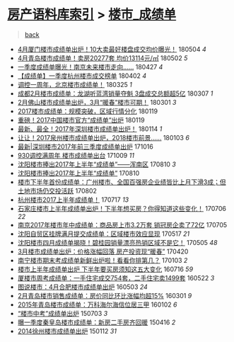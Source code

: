 [房产语料库索引](../../README.md)  > [楼市_成绩单](楼市_成绩单.md)
====
> [back](../README.md)

- [4月厦门楼市成绩单出炉！10大卖最好楼盘成交均价曝光！](http://jkwz.applinzi.com/ittc/7099170416306422795.html#4%E6%9C%88%E5%8E%A6%E9%97%A8%E6%A5%BC%E5%B8%82%E6%88%90%E7%BB%A9%E5%8D%95%E5%87%BA%E7%82%89%EF%BC%8110%E5%A4%A7%E5%8D%96%E6%9C%80%E5%A5%BD%E6%A5%BC%E7%9B%98%E6%88%90%E4%BA%A4%E5%9D%87%E4%BB%B7%E6%9B%9D%E5%85%89%EF%BC%81) 180504 *4* 
- [4月青岛楼市成绩单！卖房20277套 均价13114元/㎡](http://jkwz.applinzi.com/ittc/7098566063816180752.html#4%E6%9C%88%E9%9D%92%E5%B2%9B%E6%A5%BC%E5%B8%82%E6%88%90%E7%BB%A9%E5%8D%95%EF%BC%81%E5%8D%96%E6%88%BF20277%E5%A5%97+%E5%9D%87%E4%BB%B713114%E5%85%83%2F%E3%8E%A1) 180502 *5* 
- [一季度成绩单曝光！南京未来楼市走向……](http://jkwz.applinzi.com/ittc/7096644208926655504.html#%E4%B8%80%E5%AD%A3%E5%BA%A6%E6%88%90%E7%BB%A9%E5%8D%95%E6%9B%9D%E5%85%89%EF%BC%81%E5%8D%97%E4%BA%AC%E6%9C%AA%E6%9D%A5%E6%A5%BC%E5%B8%82%E8%B5%B0%E5%90%91%E2%80%A6%E2%80%A6) 180427 *4* 
- [【成绩单】一季度杭州楼市成交榜单](http://jkwz.applinzi.com/ittc/7087315001994118154.html#%E3%80%90%E6%88%90%E7%BB%A9%E5%8D%95%E3%80%91%E4%B8%80%E5%AD%A3%E5%BA%A6%E6%9D%AD%E5%B7%9E%E6%A5%BC%E5%B8%82%E6%88%90%E4%BA%A4%E6%A6%9C%E5%8D%95) 180402 *4* 
- [调控一周年，北京楼市成绩单！](http://jkwz.applinzi.com/ittc/7084440856788730886.html#%E8%B0%83%E6%8E%A7%E4%B8%80%E5%91%A8%E5%B9%B4%EF%BC%8C%E5%8C%97%E4%BA%AC%E6%A5%BC%E5%B8%82%E6%88%90%E7%BB%A9%E5%8D%95%EF%BC%81) 180325 *1* 
- [成都2月楼市成绩单：龙湖听蓝湾销量夺魁 3盘成交总额超5亿](http://jkwz.applinzi.com/ittc/7077668339285754887.html#%E6%88%90%E9%83%BD2%E6%9C%88%E6%A5%BC%E5%B8%82%E6%88%90%E7%BB%A9%E5%8D%95%EF%BC%9A%E9%BE%99%E6%B9%96%E5%90%AC%E8%93%9D%E6%B9%BE%E9%94%80%E9%87%8F%E5%A4%BA%E9%AD%81+3%E7%9B%98%E6%88%90%E4%BA%A4%E6%80%BB%E9%A2%9D%E8%B6%855%E4%BA%BF) 180307 *1* 
- [2月佛山楼市成绩单出炉，3月“暖春”楼市可期！](http://jkwz.applinzi.com/ittc/7075508093775774726.html#2%E6%9C%88%E4%BD%9B%E5%B1%B1%E6%A5%BC%E5%B8%82%E6%88%90%E7%BB%A9%E5%8D%95%E5%87%BA%E7%82%89%EF%BC%8C3%E6%9C%88%E2%80%9C%E6%9A%96%E6%98%A5%E2%80%9D%E6%A5%BC%E5%B8%82%E5%8F%AF%E6%9C%9F%EF%BC%81) 180301 *3* 
- [2017楼市成绩单：规模突破，区域行情分化](http://jkwz.applinzi.com/ittc/7060275294730978321.html#2017%E6%A5%BC%E5%B8%82%E6%88%90%E7%BB%A9%E5%8D%95%EF%BC%9A%E8%A7%84%E6%A8%A1%E7%AA%81%E7%A0%B4%EF%BC%8C%E5%8C%BA%E5%9F%9F%E8%A1%8C%E6%83%85%E5%88%86%E5%8C%96) 180119  
- [重磅！2017中国楼市官方“成绩单”出炉](http://jkwz.applinzi.com/ittc/7060216299018257419.html#%E9%87%8D%E7%A3%85%EF%BC%812017%E4%B8%AD%E5%9B%BD%E6%A5%BC%E5%B8%82%E5%AE%98%E6%96%B9%E2%80%9C%E6%88%90%E7%BB%A9%E5%8D%95%E2%80%9D%E5%87%BA%E7%82%89) 180119  
- [最新、最全！2017年深圳楼市成绩单出炉！](http://jkwz.applinzi.com/ittc/7058396058634159120.html#%E6%9C%80%E6%96%B0%E3%80%81%E6%9C%80%E5%85%A8%EF%BC%812017%E5%B9%B4%E6%B7%B1%E5%9C%B3%E6%A5%BC%E5%B8%82%E6%88%90%E7%BB%A9%E5%8D%95%E5%87%BA%E7%82%89%EF%BC%81) 180114 *1* 
- [让让！2017泉州楼市成绩单出炉，2018楼市前景……](http://jkwz.applinzi.com/ittc/7054088793378784262.html#%E8%AE%A9%E8%AE%A9%EF%BC%812017%E6%B3%89%E5%B7%9E%E6%A5%BC%E5%B8%82%E6%88%90%E7%BB%A9%E5%8D%95%E5%87%BA%E7%82%89%EF%BC%8C2018%E6%A5%BC%E5%B8%82%E5%89%8D%E6%99%AF%E2%80%A6%E2%80%A6) 180103 *6* 
- [最新|深圳楼市2017年前三季度成绩单出炉](http://jkwz.applinzi.com/ittc/7025077249563427856.html#%E6%9C%80%E6%96%B0%7C%E6%B7%B1%E5%9C%B3%E6%A5%BC%E5%B8%822017%E5%B9%B4%E5%89%8D%E4%B8%89%E5%AD%A3%E5%BA%A6%E6%88%90%E7%BB%A9%E5%8D%95%E5%87%BA%E7%82%89) 171016  
- [930调控满周年 楼市成绩单出台](http://jkwz.applinzi.com/ittc/7022409574248875024.html#930%E8%B0%83%E6%8E%A7%E6%BB%A1%E5%91%A8%E5%B9%B4+%E6%A5%BC%E5%B8%82%E6%88%90%E7%BB%A9%E5%8D%95%E5%87%BA%E5%8F%B0) 171009 *11* 
- [沈阳楼市捧出2017年上半年“成绩单”——浑南区](http://jkwz.applinzi.com/ittc/7000231228559852560.html#%E6%B2%88%E9%98%B3%E6%A5%BC%E5%B8%82%E6%8D%A7%E5%87%BA2017%E5%B9%B4%E4%B8%8A%E5%8D%8A%E5%B9%B4%E2%80%9C%E6%88%90%E7%BB%A9%E5%8D%95%E2%80%9D%E2%80%94%E2%80%94%E6%B5%91%E5%8D%97%E5%8C%BA) 170810 *3* 
- [沈阳楼市捧出2017年上半年“成绩单”](http://jkwz.applinzi.com/ittc/7000089679846966289.html#%E6%B2%88%E9%98%B3%E6%A5%BC%E5%B8%82%E6%8D%A7%E5%87%BA2017%E5%B9%B4%E4%B8%8A%E5%8D%8A%E5%B9%B4%E2%80%9C%E6%88%90%E7%BB%A9%E5%8D%95%E2%80%9D) 170810  
- [楼市下半年首份成绩单：广州楼市、全国百强房企业绩皆比上月下滑3成；但土地市场仍交投活跃](http://jkwz.applinzi.com/ittc/6997146636911117329.html#%E6%A5%BC%E5%B8%82%E4%B8%8B%E5%8D%8A%E5%B9%B4%E9%A6%96%E4%BB%BD%E6%88%90%E7%BB%A9%E5%8D%95%EF%BC%9A%E5%B9%BF%E5%B7%9E%E6%A5%BC%E5%B8%82%E3%80%81%E5%85%A8%E5%9B%BD%E7%99%BE%E5%BC%BA%E6%88%BF%E4%BC%81%E4%B8%9A%E7%BB%A9%E7%9A%86%E6%AF%94%E4%B8%8A%E6%9C%88%E4%B8%8B%E6%BB%913%E6%88%90%EF%BC%9B%E4%BD%86%E5%9C%9F%E5%9C%B0%E5%B8%82%E5%9C%BA%E4%BB%8D%E4%BA%A4%E6%8A%95%E6%B4%BB%E8%B7%83) 170802  
- [杭州楼市2017上半年成绩单！](http://jkwz.applinzi.com/ittc/6991222882477540369.html#%E6%9D%AD%E5%B7%9E%E6%A5%BC%E5%B8%822017%E4%B8%8A%E5%8D%8A%E5%B9%B4%E6%88%90%E7%BB%A9%E5%8D%95%EF%BC%81) 170717 *13* 
- [石家庄楼市上半年成绩单出炉！下半年想买房？你得知道这些变化！](http://jkwz.applinzi.com/ittc/6987148999654900752.html#%E7%9F%B3%E5%AE%B6%E5%BA%84%E6%A5%BC%E5%B8%82%E4%B8%8A%E5%8D%8A%E5%B9%B4%E6%88%90%E7%BB%A9%E5%8D%95%E5%87%BA%E7%82%89%EF%BC%81%E4%B8%8B%E5%8D%8A%E5%B9%B4%E6%83%B3%E4%B9%B0%E6%88%BF%EF%BC%9F%E4%BD%A0%E5%BE%97%E7%9F%A5%E9%81%93%E8%BF%99%E4%BA%9B%E5%8F%98%E5%8C%96%EF%BC%81) 170706 *22* 
- [南京2017年楼市年中成绩单：商品房上市3.2万套 销冠房企卖了72亿](http://jkwz.applinzi.com/ittc/6986774040696849425.html#%E5%8D%97%E4%BA%AC2017%E5%B9%B4%E6%A5%BC%E5%B8%82%E5%B9%B4%E4%B8%AD%E6%88%90%E7%BB%A9%E5%8D%95%EF%BC%9A%E5%95%86%E5%93%81%E6%88%BF%E4%B8%8A%E5%B8%823.2%E4%B8%87%E5%A5%97+%E9%94%80%E5%86%A0%E6%88%BF%E4%BC%81%E5%8D%96%E4%BA%8672%E4%BA%BF) 170705  
- [沈阳自贸区挂牌满月提交成绩单：区域楼市效应显现](http://jkwz.applinzi.com/ittc/6968670229407204356.html#%E6%B2%88%E9%98%B3%E8%87%AA%E8%B4%B8%E5%8C%BA%E6%8C%82%E7%89%8C%E6%BB%A1%E6%9C%88%E6%8F%90%E4%BA%A4%E6%88%90%E7%BB%A9%E5%8D%95%EF%BC%9A%E5%8C%BA%E5%9F%9F%E6%A5%BC%E5%B8%82%E6%95%88%E5%BA%94%E6%98%BE%E7%8E%B0) 170517 *21* 
- [沈阳楼市四月成绩单揭晓！碧桂园销量漂亮热销区域不是它！](http://jkwz.applinzi.com/ittc/6964113104345498628.html#%E6%B2%88%E9%98%B3%E6%A5%BC%E5%B8%82%E5%9B%9B%E6%9C%88%E6%88%90%E7%BB%A9%E5%8D%95%E6%8F%AD%E6%99%93%EF%BC%81%E7%A2%A7%E6%A1%82%E5%9B%AD%E9%94%80%E9%87%8F%E6%BC%82%E4%BA%AE%E7%83%AD%E9%94%80%E5%8C%BA%E5%9F%9F%E4%B8%8D%E6%98%AF%E5%AE%83%EF%BC%81) 170505 *48* 
- [3月楼市成绩单出炉：价格涨幅回落 房产投资现“暖春”](http://jkwz.applinzi.com/ittc/6958571876329718789.html#3%E6%9C%88%E6%A5%BC%E5%B8%82%E6%88%90%E7%BB%A9%E5%8D%95%E5%87%BA%E7%82%89%EF%BC%9A%E4%BB%B7%E6%A0%BC%E6%B6%A8%E5%B9%85%E5%9B%9E%E8%90%BD+%E6%88%BF%E4%BA%A7%E6%8A%95%E8%B5%84%E7%8E%B0%E2%80%9C%E6%9A%96%E6%98%A5%E2%80%9D) 170420  
- [南宁楼市期末考成绩单新鲜出炉啦！看看你排第几？](http://jkwz.applinzi.com/ittc/6918836237212582916.html#%E5%8D%97%E5%AE%81%E6%A5%BC%E5%B8%82%E6%9C%9F%E6%9C%AB%E8%80%83%E6%88%90%E7%BB%A9%E5%8D%95%E6%96%B0%E9%B2%9C%E5%87%BA%E7%82%89%E5%95%A6%EF%BC%81%E7%9C%8B%E7%9C%8B%E4%BD%A0%E6%8E%92%E7%AC%AC%E5%87%A0%EF%BC%9F) 170103 *2* 
- [楼市上半年成绩单出炉 下半年要买房须知这五大变化](http://jkwz.applinzi.com/ittc/6855235501501711365.html#%E6%A5%BC%E5%B8%82%E4%B8%8A%E5%8D%8A%E5%B9%B4%E6%88%90%E7%BB%A9%E5%8D%95%E5%87%BA%E7%82%89+%E4%B8%8B%E5%8D%8A%E5%B9%B4%E8%A6%81%E4%B9%B0%E6%88%BF%E9%A1%BB%E7%9F%A5%E8%BF%99%E4%BA%94%E5%A4%A7%E5%8F%98%E5%8C%96) 160716 *59* 
- [厦楼市周考成绩单：一手住宅成交754套，二手住宅卖1499套](http://jkwz.applinzi.com/ittc/6835171912954938372.html#%E5%8E%A6%E6%A5%BC%E5%B8%82%E5%91%A8%E8%80%83%E6%88%90%E7%BB%A9%E5%8D%95%EF%BC%9A%E4%B8%80%E6%89%8B%E4%BD%8F%E5%AE%85%E6%88%90%E4%BA%A4754%E5%A5%97%EF%BC%8C%E4%BA%8C%E6%89%8B%E4%BD%8F%E5%AE%85%E5%8D%961499%E5%A5%97) 160522 *3* 
- [图说楼市：4月合肥楼市成绩单出炉](http://jkwz.applinzi.com/ittc/6827935227556922373.html#%E5%9B%BE%E8%AF%B4%E6%A5%BC%E5%B8%82%EF%BC%9A4%E6%9C%88%E5%90%88%E8%82%A5%E6%A5%BC%E5%B8%82%E6%88%90%E7%BB%A9%E5%8D%95%E5%87%BA%E7%82%89) 160503 *24* 
- [2月青岛楼市销售成绩单：房价同比环比涨幅均超15%](http://jkwz.applinzi.com/ittc/6804670926310343685.html#2%E6%9C%88%E9%9D%92%E5%B2%9B%E6%A5%BC%E5%B8%82%E9%94%80%E5%94%AE%E6%88%90%E7%BB%A9%E5%8D%95%EF%BC%9A%E6%88%BF%E4%BB%B7%E5%90%8C%E6%AF%94%E7%8E%AF%E6%AF%94%E6%B6%A8%E5%B9%85%E5%9D%87%E8%B6%8515%25) 160301 *9* 
- [2015年青岛楼市成绩单：万科海尔海信位居三甲](http://jkwz.applinzi.com/ittc/6782679310037156868.html#2015%E5%B9%B4%E9%9D%92%E5%B2%9B%E6%A5%BC%E5%B8%82%E6%88%90%E7%BB%A9%E5%8D%95%EF%BC%9A%E4%B8%87%E7%A7%91%E6%B5%B7%E5%B0%94%E6%B5%B7%E4%BF%A1%E4%BD%8D%E5%B1%85%E4%B8%89%E7%94%B2) 160102 *6* 
- [“楼市中考”成绩单出炉](http://jkwz.applinzi.com/ittc/547650611425350112.html#%E2%80%9C%E6%A5%BC%E5%B8%82%E4%B8%AD%E8%80%83%E2%80%9D%E6%88%90%E7%BB%A9%E5%8D%95%E5%87%BA%E7%82%89) 150703 *3* 
- [曝一季度秦皇岛楼市成绩单：新房二手房齐回暖](http://jkwz.applinzi.com/ittc/547650611405549902.html#%E6%9B%9D%E4%B8%80%E5%AD%A3%E5%BA%A6%E7%A7%A6%E7%9A%87%E5%B2%9B%E6%A5%BC%E5%B8%82%E6%88%90%E7%BB%A9%E5%8D%95%EF%BC%9A%E6%96%B0%E6%88%BF%E4%BA%8C%E6%89%8B%E6%88%BF%E9%BD%90%E5%9B%9E%E6%9A%96) 150416 *2* 
- [2014徐州楼市成绩单出炉](http://jkwz.applinzi.com/ittc/547650611386673398.html#2014%E5%BE%90%E5%B7%9E%E6%A5%BC%E5%B8%82%E6%88%90%E7%BB%A9%E5%8D%95%E5%87%BA%E7%82%89) 150112 *31* 
